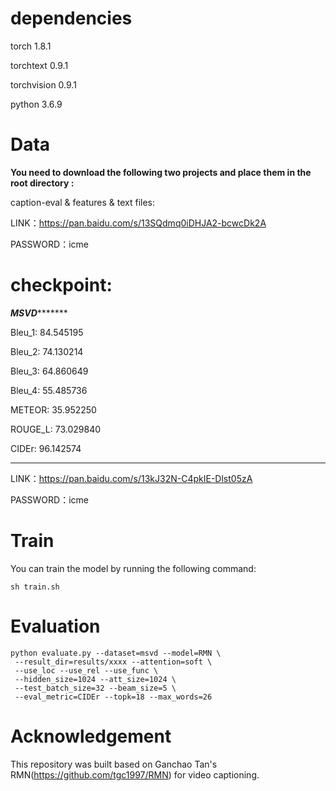
# dependencies

torch		    1.8.1

torchtext		0.9.1  

torchvision	0.9.1

python      3.6.9

# Data
**You need to download the following two projects and place them in the root directory  :**

caption-eval & features & text files:

LINK：https://pan.baidu.com/s/13SQdmq0iDHJA2-bcwcDk2A 

PASSWORD：icme

# checkpoint:

***************MSVD**********************

Bleu_1: 84.545195

Bleu_2: 74.130214

Bleu_3: 64.860649

Bleu_4: 55.485736

METEOR: 35.952250

ROUGE_L: 73.029840

CIDEr: 96.142574

*****************************************

LINK：https://pan.baidu.com/s/13kJ32N-C4pkIE-Dlst05zA 

PASSWORD：icme

# Train
You can train the model by running the following command:
```
sh train.sh
```
# Evaluation
```
python evaluate.py --dataset=msvd --model=RMN \
 --result_dir=results/xxxx --attention=soft \
 --use_loc --use_rel --use_func \
 --hidden_size=1024 --att_size=1024 \
 --test_batch_size=32 --beam_size=5 \
 --eval_metric=CIDEr --topk=18 --max_words=26
```
# Acknowledgement
This repository was built based on Ganchao Tan's RMN(https://github.com/tgc1997/RMN) for video captioning.
